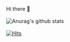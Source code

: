 Hi there 👋
<br>
<br>
![Anurag's github stats](https://github-readme-stats.vercel.app/api?username=jun111haha&show_icons=true&theme=tokyonight)
<br>
<br>
[![Hits](https://hits.seeyoufarm.com/api/count/incr/badge.svg?url=https%3A%2F%2Fgithub.com%2Fjun111haha%2Fhit-counter&count_bg=%2379C83D&title_bg=%23555555&icon=&icon_color=%23E7E7E7&title=hits&edge_flat=true)](https://hits.seeyoufarm.com)
